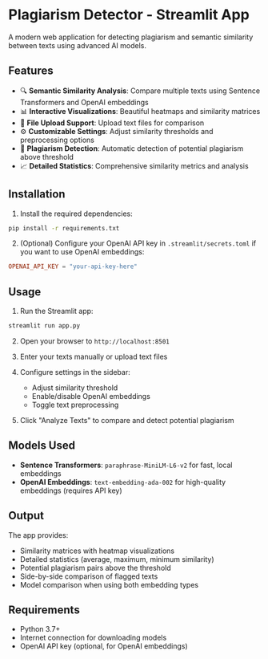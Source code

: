 # Plagiarism Detector - Streamlit App

A modern web application for detecting plagiarism and semantic similarity between texts using advanced AI models.

## Features

- 🔍 **Semantic Similarity Analysis**: Compare multiple texts using Sentence Transformers and OpenAI embeddings
- 📊 **Interactive Visualizations**: Beautiful heatmaps and similarity matrices
- 📁 **File Upload Support**: Upload text files for comparison
- ⚙️ **Customizable Settings**: Adjust similarity thresholds and preprocessing options
- 🚨 **Plagiarism Detection**: Automatic detection of potential plagiarism above threshold
- 📈 **Detailed Statistics**: Comprehensive similarity metrics and analysis

## Installation

1. Install the required dependencies:
```bash
pip install -r requirements.txt
```

2. (Optional) Configure your OpenAI API key in `.streamlit/secrets.toml` if you want to use OpenAI embeddings:
```toml
OPENAI_API_KEY = "your-api-key-here"
```

## Usage

1. Run the Streamlit app:
```bash
streamlit run app.py
```

2. Open your browser to `http://localhost:8501`

3. Enter your texts manually or upload text files

4. Configure settings in the sidebar:
   - Adjust similarity threshold
   - Enable/disable OpenAI embeddings
   - Toggle text preprocessing

5. Click "Analyze Texts" to compare and detect potential plagiarism

## Models Used

- **Sentence Transformers**: `paraphrase-MiniLM-L6-v2` for fast, local embeddings
- **OpenAI Embeddings**: `text-embedding-ada-002` for high-quality embeddings (requires API key)

## Output

The app provides:
- Similarity matrices with heatmap visualizations
- Detailed statistics (average, maximum, minimum similarity)
- Potential plagiarism pairs above the threshold
- Side-by-side comparison of flagged texts
- Model comparison when using both embedding types

## Requirements

- Python 3.7+
- Internet connection for downloading models
- OpenAI API key (optional, for OpenAI embeddings) 